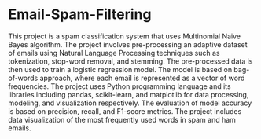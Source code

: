 # Email-Spam-Filtering
This project is a spam classification system that uses Multinomial Naive Bayes algorithm. The project involves pre-processing an adaptive dataset of emails using Natural Language Processing techniques such as tokenization, stop-word removal, and stemming. The pre-processed data is then used to train a logistic regression model. The model is based on bag-of-words approach, where each email is represented as a vector of word frequencies. The project uses Python programming language and its libraries including pandas, scikit-learn, and matplotlib for data processing, modeling, and visualization respectively. The evaluation of model accuracy is based on precision, recall, and F1-score metrics. The project includes data visualization of the most frequently used words in spam and ham emails.
